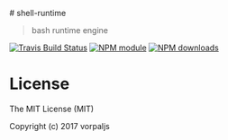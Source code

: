 # shell-runtime

> bash runtime engine

[![Travis Build Status](https://img.shields.io/travis/vorpaljs/shell-runtime/master.svg)](http://travis-ci.org/vorpaljs/shell-runtime)
[![NPM module](https://img.shields.io/npm/v/shell-runtime.svg)](https://npmjs.org/package/shell-runtime)
[![NPM downloads](https://img.shields.io/npm/dt/shell-runtime.svg)](https://npmjs.org/package/shell-runtime)


# License

The MIT License (MIT)

Copyright (c) 2017 vorpaljs
